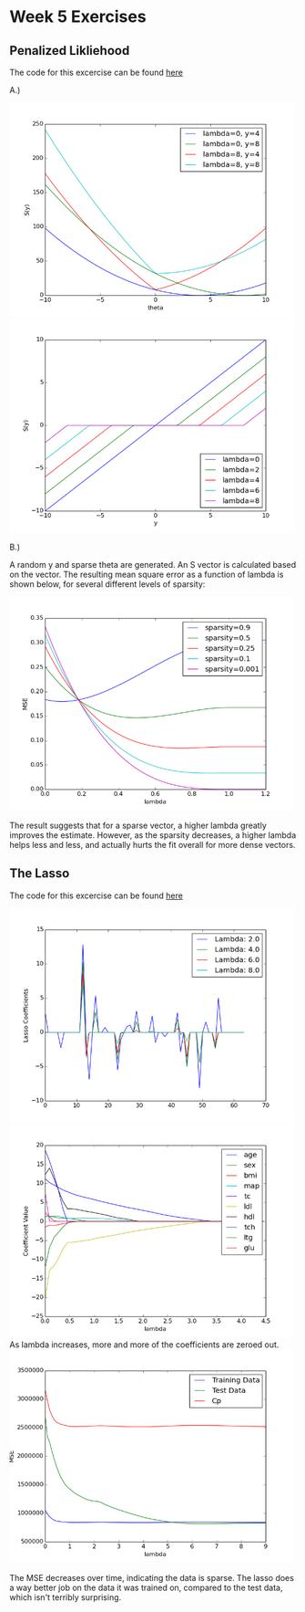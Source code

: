 # Week 5 Exercises

## Penalized Likliehood

The code for this excercise can be found [here](penalized.py)

A.) 

<img src="https://github.com/afwebb/SDS-385/blob/master/week5/theta_s.png" width="500">
<img src="https://github.com/afwebb/SDS-385/blob/master/week5/theta_y.png" width="500">

B.) 

A random y and sparse theta are generated. An S vector is calculated based on the vector. The resulting mean square error as a function of lambda is shown below, for several different levels of sparsity:

<img src="https://github.com/afwebb/SDS-385/blob/master/week5/result_pen.png" width="500">

The result suggests that for a sparse vector, a higher lambda greatly improves the estimate. However, as the sparsity decreases, a higher lambda helps less and less, and actually hurts the fit overall for more dense vectors.

## The Lasso

The code for this excercise can be found [here](lasso.py)

<img src="https://github.com/afwebb/SDS-385/blob/master/week5/result_lasso_coef.png" width="500">
<img src="https://github.com/afwebb/SDS-385/blob/master/week5/coef_lambda.png" width="500">
As lambda increases, more and more of the coefficients are zeroed out. 

<img src="https://github.com/afwebb/SDS-385/blob/master/week5/result_lasso_mse.png" width="500">

The MSE decreases over time, indicating the data is sparse. The lasso does a way better job on the data it was trained on, compared to the test data, which isn't terribly surprising.




